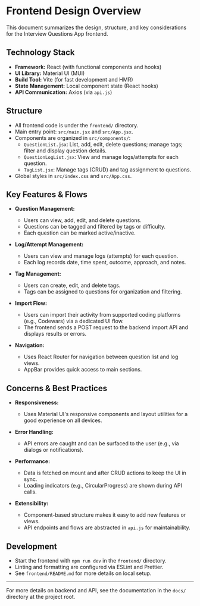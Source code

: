 # Frontend Design Overview

This document summarizes the design, structure, and key considerations for the Interview Questions App frontend.

## Technology Stack

- **Framework:** React (with functional components and hooks)
- **UI Library:** Material UI (MUI)
- **Build Tool:** Vite (for fast development and HMR)
- **State Management:** Local component state (React hooks)
- **API Communication:** Axios (via `api.js`)

## Structure

- All frontend code is under the `frontend/` directory.
- Main entry point: `src/main.jsx` and `src/App.jsx`.
- Components are organized in `src/components/`:
  - `QuestionList.jsx`: List, add, edit, delete questions; manage tags; filter and display question details.
  - `QuestionLogList.jsx`: View and manage logs/attempts for each question.
  - `TagList.jsx`: Manage tags (CRUD) and tag assignment to questions.
- Global styles in `src/index.css` and `src/App.css`.

## Key Features & Flows

- **Question Management:**
  - Users can view, add, edit, and delete questions.
  - Questions can be tagged and filtered by tags or difficulty.
  - Each question can be marked active/inactive.

- **Log/Attempt Management:**
  - Users can view and manage logs (attempts) for each question.
  - Each log records date, time spent, outcome, approach, and notes.

- **Tag Management:**
  - Users can create, edit, and delete tags.
  - Tags can be assigned to questions for organization and filtering.

- **Import Flow:**
  - Users can import their activity from supported coding platforms (e.g., Codewars) via a dedicated UI flow.
  - The frontend sends a POST request to the backend import API and displays results or errors.

- **Navigation:**
  - Uses React Router for navigation between question list and log views.
  - AppBar provides quick access to main sections.

## Concerns & Best Practices

- **Responsiveness:**
  - Uses Material UI's responsive components and layout utilities for a good experience on all devices.

- **Error Handling:**
  - API errors are caught and can be surfaced to the user (e.g., via dialogs or notifications).

- **Performance:**
  - Data is fetched on mount and after CRUD actions to keep the UI in sync.
  - Loading indicators (e.g., CircularProgress) are shown during API calls.

- **Extensibility:**
  - Component-based structure makes it easy to add new features or views.
  - API endpoints and flows are abstracted in `api.js` for maintainability.

## Development

- Start the frontend with `npm run dev` in the `frontend/` directory.
- Linting and formatting are configured via ESLint and Prettier.
- See `frontend/README.md` for more details on local setup.

---

For more details on backend and API, see the documentation in the `docs/` directory at the project root.
